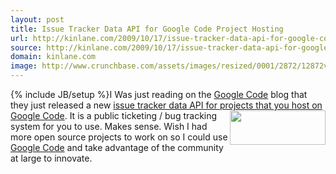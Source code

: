 ```yaml
---
layout: post
title: Issue Tracker Data API for Google Code Project Hosting
url: http://kinlane.com/2009/10/17/issue-tracker-data-api-for-google-code-project-hosting/
source: http://kinlane.com/2009/10/17/issue-tracker-data-api-for-google-code-project-hosting/
domain: kinlane.com
image: http://www.crunchbase.com/assets/images/resized/0001/2872/12872v1-max-450x450.png
---
```

{% include JB/setup %}I Was just reading on the <a href="http://code.google.com">Google Code</a> blog that they just released a new <a href="http://googlecode.blogspot.com/2009/10/issue-tracker-data-api-for-project.html">issue tracker data API for projects that you host on Google Code</a>.<img title="Image representing Google Code as depicted in ..." src="http://www.crunchbase.com/assets/images/resized/0001/2872/12872v1-max-450x450.png" alt="" width="153" height="55" align="right" /> It is a public ticketing / bug tracking system for you to use. Makes sense. Wish I had more open source projects to work on so I could use <a href="http://code.google.com">Google Code</a> and take advantage of the community at large to innovate.